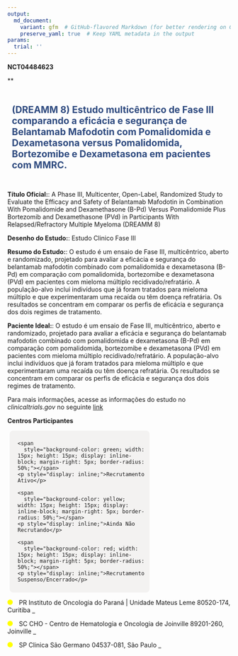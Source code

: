 ```yaml
---
output: 
  md_document:
    variant: gfm  # GitHub-flavored Markdown (for better rendering on GitHub)
    preserve_yaml: true  # Keep YAML metadata in the output
params:
  trial: ''
---
```


**NCT04484623**

\*\*

<div style="padding: 10px; font-size: 1.50em; font-weight: bold; color: #2E4A7F; text-align: left">

(DREAMM 8) Estudo multicêntrico de Fase III comparando a eficácia e
segurança de Belantamab Mafodotin com Pomalidomida e Dexametasona versus
Pomalidomida, Bortezomibe e Dexametasona em pacientes com MMRC.

</div>

**Título Oficial:**: A Phase III, Multicenter, Open-Label, Randomized
Study to Evaluate the Efficacy and Safety of Belantamab Mafodotin in
Combination With Pomalidomide and Dexamethasone (B-Pd) Versus
Pomalidomide Plus Bortezomib and Dexamethasone (PVd) in Participants
With Relapsed/Refractory Multiple Myeloma (DREAMM 8)

**Desenho do Estudo:**: Estudo Clinico Fase III

**Resumo do Estudo:**: O estudo é um ensaio de Fase III, multicêntrico,
aberto e randomizado, projetado para avaliar a eficácia e segurança do
belantamab mafodotin combinado com pomalidomida e dexametasona (B-Pd) em
comparação com pomalidomida, bortezomibe e dexametasona (PVd) em
pacientes com mieloma múltiplo recidivado/refratário. A população-alvo
inclui indivíduos que já foram tratados para mieloma múltiplo e que
experimentaram uma recaída ou têm doença refratária. Os resultados se
concentram em comparar os perfis de eficácia e segurança dos dois
regimes de tratamento.

**Paciente Ideal:**: O estudo é um ensaio de Fase III, multicêntrico,
aberto e randomizado, projetado para avaliar a eficácia e segurança do
belantamab mafodotin combinado com pomalidomida e dexametasona (B-Pd) em
comparação com pomalidomida, bortezomibe e dexametasona (PVd) em
pacientes com mieloma múltiplo recidivado/refratário. A população-alvo
inclui indivíduos que já foram tratados para mieloma múltiplo e que
experimentaram uma recaída ou têm doença refratária. Os resultados se
concentram em comparar os perfis de eficácia e segurança dos dois
regimes de tratamento.

Para mais informações, acesse as informações do estudo no
*clinicaltrials.gov* no seguinte
[link](https://clinicaltrials.gov/ct2/show/NCT04484623)

**Centros Participantes**

<div style="margin-bottom: 8px; margin-left: 5px; padding: 8px; max-width: 300px; background-color: #f3f2f1; border-radius: 8px;">

<div style="margin-left: 10px;">

    <span 
      style="background-color: green; width: 15px; height: 15px; display: inline-block; margin-right: 5px; border-radius: 50%;"></span>
    <p style="display: inline;">Recrutamento Ativo</p>

</div>

<div style="margin-left: 10px;">

    <span 
      style="background-color: yellow; width: 15px; height: 15px; display: inline-block; margin-right: 5px; border-radius: 50%;"></span>
    <p style="display: inline;">Ainda Não Recrutando</p>

</div>

<div style="margin-left: 10px;">

    <span 
      style="background-color: red; width: 15px; height: 15px; display: inline-block; margin-right: 5px; border-radius: 50%;"></span>
    <p style="display: inline;">Recrutamento Suspenso/Encerrado</p>

</div>

</div>

<span style="display: inline-block; width: 12px; height: 12px; border-radius: 50%; margin-right: 10px; padding-bottom: 0px; background-color: yellow;"></span>
PR Instituto de Oncologia do Paraná \| Unidade Mateus Leme 80520-174,
Curitiba
<span style="color: #2E4A7F; text-decoration: none; font-weight: 500; font-size: 0.8">[REPORTAR
ERRO](https://flazar.shinyapps.io/formsapp?study_nct_id=NCT04484623&location_id=GSKINVESTIGATIONALSITECURITIBA80530010BRAZIL&location_full_name=Instituto%20de%20Oncologia%20do%20Paran%C3%A1%20%7C%20Unidade%20Mateus%20Leme%2C%2080520-174%2C%20Curitiba&form_type=Reportar%20Erro)</span>

<span style="display: inline-block; width: 12px; height: 12px; border-radius: 50%; margin-right: 10px; padding-bottom: 0px; background-color: yellow;"></span>
SC CHO - Centro de Hematologia e Oncologia de Joinville 89201-260,
Joinville
<span style="color: #2E4A7F; text-decoration: none; font-weight: 500; font-size: 0.8">[REPORTAR
ERRO](https://flazar.shinyapps.io/formsapp?study_nct_id=NCT04484623&location_id=GSKINVESTIGATIONALSITEJOINVILLESANTACATARINA89201260BRAZIL&location_full_name=CHO%20-%20Centro%20de%20Hematologia%20e%20Oncologia%20de%20Joinville%2C%2089201-260%2C%20Joinville&form_type=Reportar%20Erro)</span>

<span style="display: inline-block; width: 12px; height: 12px; border-radius: 50%; margin-right: 10px; padding-bottom: 0px; background-color: yellow;"></span>
SP Clinica São Germano 04537-081, São Paulo
<span style="color: #2E4A7F; text-decoration: none; font-weight: 500; font-size: 0.8">[REPORTAR
ERRO](https://flazar.shinyapps.io/formsapp?study_nct_id=NCT04484623&location_id=GSKINVESTIGATIONALSITESAOPAULO04537080BRAZIL&location_full_name=Clinica%20S%C3%A3o%20Germano%2C%2004537-081%2C%20S%C3%A3o%20Paulo&form_type=Reportar%20Erro)</span>
